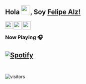 # 
   
## Hola <img src="https://github.com/TheDudeThatCode/TheDudeThatCode/blob/master/Assets/Hi.gif" width="29px">, Soy [Felipe Alz!](https://www.linkedin.com/in/felipealz/) 

<!--
**felipealz/felipealz** is a ✨ _special_ ✨ repository because its `README.md` (this file) appears on your GitHub profile.

Here are some ideas to get you started:

- 🔭 I’m currently working on ...
- 🌱 I’m currently learning ...
- 👯 I’m looking to collaborate on ...
- 🤔 I’m looking for help with ...
- 💬 Ask me about ...
- 📫 How to reach me: ...
- 😄 Pronouns: ...
- ⚡ Fun fact: ...
-->


<a href="https://www.linkedin.com/in/felipealz/" target="_blank">
  <img align="left" width="24px" src="https://cdn.jsdelivr.net/npm/simple-icons@v3/icons/linkedin.svg"  />
</a>
<a href="https://twitter.com/jnoiseofficial/" target="_blank">
  <img align="left" width="26px" src="https://cdn.jsdelivr.net/npm/simple-icons@v3/icons/twitter.svg" />
</a>
<a href="https://instagram.com/jnoise/" target="_blank">
  <img align="left" width="26px" src="https://cdn.jsdelivr.net/npm/simple-icons@v3/icons/instagram.svg" />
</a>

<br />

### Now Playing 🎧

[![Spotify](https://github-readme-remake.vercel.app/api/spotify)](https://open.spotify.com/playlist/6ky1MIxfJRUDHwnXJmdD1M)
<br/>
---

<br />

![visitors](https://visitor-badge.laobi.icu/badge?page_id=felipealz.felipealz)
